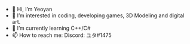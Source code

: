 - 👋 Hi, I’m Yeoyan
- 👀 I’m interested in coding, developing games, 3D Modeling and digital art.
- 🌱 I’m currently learning C++/C#
- 📫 How to reach me: Discord: ユタ#1475

<!---
Yuta1142/Yuta1142 is a ✨ special ✨ repository because its `README.md` (this file) appears on your GitHub profile.
You can click the Preview link to take a look at your changes.
--->
